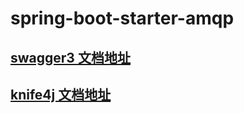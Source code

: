 # spring-boot-starter-amqp


## [swagger3 文档地址](http://localhost:18888/amqp/swagger-ui/)

## [knife4j 文档地址](http://localhost:18888/amqp/doc/)
